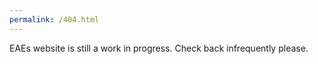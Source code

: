 ```yaml
---
permalink: /404.html
---
```

EAEs website is still a work in progress. Check back infrequently please. 
